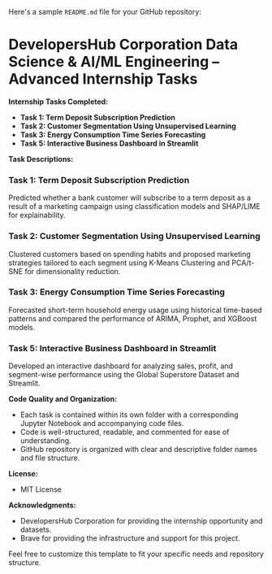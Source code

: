 Here's a sample `README.md` file for your GitHub repository:

**DevelopersHub Corporation Data Science & AI/ML Engineering – Advanced Internship Tasks**
==============================================================

**Internship Tasks Completed:**

* **Task 1: Term Deposit Subscription Prediction** 
* **Task 2: Customer Segmentation Using Unsupervised Learning** 
* **Task 3: Energy Consumption Time Series Forecasting**
* **Task 5: Interactive Business Dashboard in Streamlit** 

**Task Descriptions:**

### Task 1: Term Deposit Subscription Prediction

Predicted whether a bank customer will subscribe to a term deposit as a result of a marketing campaign using classification models and SHAP/LIME for explainability.

### Task 2: Customer Segmentation Using Unsupervised Learning

Clustered customers based on spending habits and proposed marketing strategies tailored to each segment using K-Means Clustering and PCA/t-SNE for dimensionality reduction.

### Task 3: Energy Consumption Time Series Forecasting

Forecasted short-term household energy usage using historical time-based patterns and compared the performance of ARIMA, Prophet, and XGBoost models.

### Task 5: Interactive Business Dashboard in Streamlit

Developed an interactive dashboard for analyzing sales, profit, and segment-wise performance using the Global Superstore Dataset and Streamlit.

**Code Quality and Organization:**

* Each task is contained within its own folder with a corresponding Jupyter Notebook and accompanying code files.
* Code is well-structured, readable, and commented for ease of understanding.
* GitHub repository is organized with clear and descriptive folder names and file structure.

**License:**

* MIT License

**Acknowledgments:**

* DevelopersHub Corporation for providing the internship opportunity and datasets.
* Brave for providing the infrastructure and support for this project.

Feel free to customize this template to fit your specific needs and repository structure.
